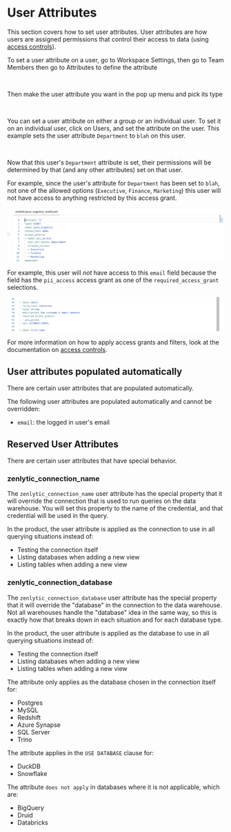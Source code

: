 # User Attributes

This section covers how to set user attributes. User attributes are how users are assigned permissions that control their access to data (using [access controls](../data-modeling/access_grants.md)).

To set a user attribute on a user, go to Workspace Settings, then go to Team Members then go to Attributes to define the attribute

<figure><img src="../.gitbook/assets/Screenshot 2025-07-27 at 10.26.10 AM.png" alt=""><figcaption></figcaption></figure>

Then make the user attribute you want in the pop up menu and pick its type&#x20;

<figure><img src="../.gitbook/assets/Screenshot 2025-07-27 at 10.26.58 AM.png" alt=""><figcaption></figcaption></figure>

You can set a user attribute on either a group or an individual user. To set it on an individual user, click on Users, and set the attribute on the user. This example sets the user attribute `Department` to `blah` on this user.

<figure><img src="../.gitbook/assets/Screenshot 2025-07-27 at 10.27.53 AM.png" alt=""><figcaption></figcaption></figure>

Now that this user's `Department` attribute is set, their permissions will be determined by that (and any other attributes) set on that user.

For example, since the user's attribute for `Department` has been set to `blah`, not one of the allowed options (`Executive`, `Finance`, `Marketing`) this user will not have access to anything restricted by this access grant.

![access-grants](../assets/3_zenlytic_ui/access-grant-example.png)

For example, this user will _not_ have access to this `email` field because the field has the `pii_access` access grant as one of the `required_access_grant` selections.

![access-grant-on-field](../assets/3_zenlytic_ui/access-grant-on-field.png)

For more information on how to apply access grants and filters, look at the documentation on [access controls](../data-modeling/access_grants.md).

## User attributes populated automatically

There are certain user attributes that are populated automatically.

The following user attributes are populated automatically and cannot be overridden:

* `email`: the logged in user's email

## Reserved User Attributes

There are certain user attributes that have special behavior.

### zenlytic\_connection\_name

The `zenlytic_connection_name` user attribute has the special property that it will override the connection that is used to run queries on the data warehouse. You will set this property to the name of the credential, and that credential will be used in the query.

In the product, the user attribute is applied as the connection to use in all querying situations instead of:

* Testing the connection itself
* Listing databases when adding a new view
* Listing tables when adding a new view

### zenlytic\_connection\_database

The `zenlytic_connection_database` user attribute has the special property that it will override the "database" in the connection to the data warehouse. Not all warehouses handle the "database" idea in the same way, so this is exactly how that breaks down in each situation and for each database type.

In the product, the user attribute is applied as the database to use in all querying situations instead of:

* Testing the connection itself
* Listing databases when adding a new view
* Listing tables when adding a new view

The attribute only applies as the database chosen in the connection itself for:

* Postgres
* MySQL
* Redshift
* Azure Synapse
* SQL Server
* Trino

The attribute applies in the `USE DATABASE` clause for:

* DuckDB
* Snowflake

The attribute `does not apply` in databases where it is not applicable, which are:

* BigQuery
* Druid
* Databricks
